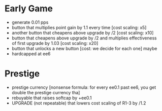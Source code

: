 # Early Game #
* generate 0.01 pps
* button that multiplies point gain by 1.1 every time [cost scaling: x5]
* another button that cheapens above upgrade by /2 [cost scaling: x10]
* button that cheapens above upgrade by /2 and multiplies effectiveness of first upgrade by 1.03 [cost scaling: x20]
* button that unlocks a new button [cost: we decide for each one] maybe
* hardcapped at ee6

# Prestige #
* prestige currency [nonsense formula: for every ee0.1 past ee6, you get double the prestige currency tha]
* rebuyable that raises softcap by +ee0.1
* UPGRADE (not repeatable) that lowers cost scaling of R1-3 by /1.2